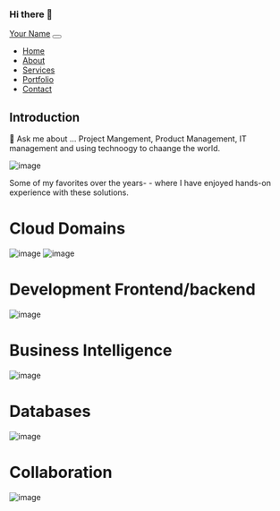### Hi there 👋
<nav class="navbar navbar-expand-lg fixed-top navbarScroll">
    <div class="container">
        <a class="navbar-brand" href="#">Your Name</a>
        <button class="navbar-toggler" type="button" data-bs-toggle="collapse" data-bs-target="#navbarSupportedContent" aria-controls="navbarSupportedContent" aria-expanded="false" aria-label="Toggle navigation">
            <span class="navbar-toggler-icon"></span>
        </button>
        <div class="collapse navbar-collapse" id="navbarSupportedContent">
            <ul class="navbar-nav ms-auto">
                <li class="nav-item active">
                    <a class="nav-link" href="#home">Home</a>
                </li>
                <li class="nav-item">
                    <a class="nav-link" href="#about">About</a>
                </li>
                <li class="nav-item">
                    <a class="nav-link" href="#services">Services</a>
                </li>
                <li class="nav-item">
                    <a class="nav-link" href="#portfolio">Portfolio</a>
                </li>
                <li class="nav-item">
                    <a class="nav-link" href="#contact">Contact</a>
                </li>
            </ul>
        </div>
    </div>
</nav>

## Introduction

💬 Ask me about ...
Project Mangement, Product Management, IT management and using technoogy to chaange the world. 

![image](https://github.com/Blass2000/Blass2000/assets/89789502/c915656d-ddb5-401b-b4b9-a84c9161c231)

<!--
**Blass2000/Blass2000** is a ✨ _special_ ✨ repository because its `README.md` (this file) appears on your GitHub profile.


Here are some ideas to get you started:

- 🔭 I’m currently working on ...
- 🌱 I’m currently learning ...
- 👯 I’m looking to collaborate on ...
- 🤔 I’m looking for help with ...

- 📫 How to reach me: ...
- 😄 Pronouns: ...
- ⚡ Fun fact: ...
-->

Some of my favorites over the years- - where I have enjoyed hands-on experience with these solutions. 

# Cloud Domains
![image](https://github.com/Blass2000/Blass2000/assets/89789502/b6497c89-c7e8-4c3a-8ee4-7300eeaa03d3)
![image](https://github.com/Blass2000/Blass2000/assets/89789502/041505d9-916a-4c5e-9650-7ff80614ef69)


# Development Frontend/backend

![image](https://github.com/Blass2000/Blass2000/assets/89789502/22a0075b-ca63-4e9d-b5c2-1f47acbb425b)


# Business Intelligence 
![image](https://github.com/Blass2000/Blass2000/assets/89789502/65c678e9-96ea-4f84-8d0d-833836acbcd3)

# Databases

![image](https://github.com/Blass2000/Blass2000/assets/89789502/24ec2d0c-a12a-4f43-8024-aff90016c083)

# Collaboration 
![image](https://github.com/Blass2000/Blass2000/assets/89789502/2194b92b-0838-4517-9f77-7bb9a34b603c)

